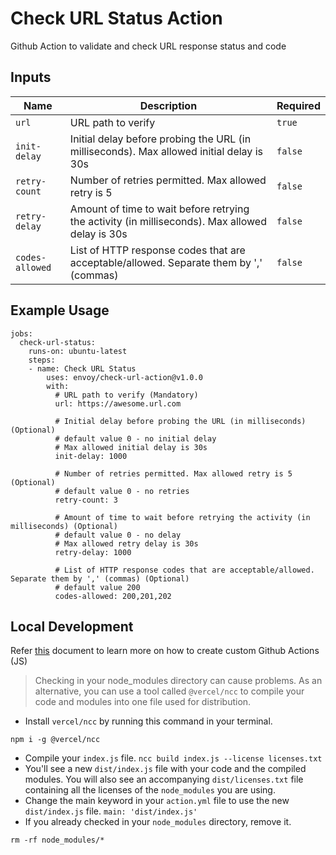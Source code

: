 # Check URL Status Action
Github Action to validate and check URL response status and code

## Inputs

Name | Description | Required
--- | --- | ---
`url` | URL path to verify | `true`
`init-delay` | Initial delay before probing the URL (in milliseconds). Max allowed initial delay is 30s | `false`
`retry-count` | Number of retries permitted. Max allowed retry is 5 | `false`
`retry-delay` | Amount of time to wait before retrying the activity (in milliseconds). Max allowed delay is 30s | `false`
`codes-allowed` | List of HTTP response codes that are acceptable/allowed. Separate them by ',' (commas) | `false`

## Example Usage

```
jobs:
  check-url-status:
    runs-on: ubuntu-latest
    steps:
    - name: Check URL Status
        uses: envoy/check-url-action@v1.0.0
        with:
          # URL path to verify (Mandatory)
          url: https://awesome.url.com

          # Initial delay before probing the URL (in milliseconds) (Optional)
          # default value 0 - no initial delay
          # Max allowed initial delay is 30s
          init-delay: 1000

          # Number of retries permitted. Max allowed retry is 5 (Optional)
          # default value 0 - no retries
          retry-count: 3

          # Amount of time to wait before retrying the activity (in milliseconds) (Optional)
          # default value 0 - no delay
          # Max allowed retry delay is 30s
          retry-delay: 1000

          # List of HTTP response codes that are acceptable/allowed. Separate them by ',' (commas) (Optional)
          # default value 200
          codes-allowed: 200,201,202
```

## Local Development

Refer [this](https://docs.github.com/en/actions/creating-actions/creating-a-javascript-action) document to learn more on how to create custom Github Actions (JS) 

> Checking in your node_modules directory can cause problems. As an alternative, you can use a tool called `@vercel/ncc` to compile your code and modules into one file used for distribution.

* Install `vercel/ncc` by running this command in your terminal. 
```
npm i -g @vercel/ncc
```
* Compile your `index.js` file. `ncc build index.js --license licenses.txt`
* You'll see a new `dist/index.js` file with your code and the compiled modules. You will also see an accompanying `dist/licenses.txt` file containing all the licenses of the `node_modules` you are using.
* Change the main keyword in your `action.yml` file to use the new `dist/index.js` file. `main: 'dist/index.js'`
* If you already checked in your `node_modules` directory, remove it. 
```
rm -rf node_modules/*
```
